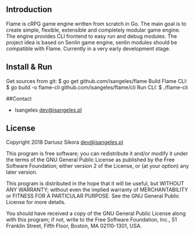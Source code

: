 ## Introduction
Flame is cRPG game engine written from scratch in Go.
The main goal is to create simple, flexible, extensible and completely modular game engine.
The engine provides CLI frontend to easy run and debug modules.
The project idea is based on Senlin game engine, senlin modules should be compatible with Flame.
Currently in a very early development stage.

## Install & Run
Get sources from git:
$ go get github.com/isangeles/flame
Build Flame CLI:
$ go build -o flame-cli github.com/isangeles/flame/cli
Run CLI:
$ ./flame-cli

##Contact
* Isangeles <dev@isangeles.pl>

## License
Copyright 2018 Dariusz Sikora <dev@isangeles.pl>
 
This program is free software; you can redistribute it and/or modify
it under the terms of the GNU General Public License as published by
the Free Software Foundation; either version 2 of the License, or
(at your option) any later version.
 
This program is distributed in the hope that it will be useful,
but WITHOUT ANY WARRANTY; without even the implied warranty of
MERCHANTABILITY or FITNESS FOR A PARTICULAR PURPOSE.  See the
GNU General Public License for more details.
 
You should have received a copy of the GNU General Public License
along with this program; if not, write to the Free Software
Foundation, Inc., 51 Franklin Street, Fifth Floor, Boston,
MA 02110-1301, USA.
